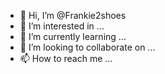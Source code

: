 - 👋 Hi, I’m @Frankie2shoes
- 👀 I’m interested in ...
- 🌱 I’m currently learning ...
- 💞️ I’m looking to collaborate on ...
- 📫 How to reach me ...

<!---
Frankie2shoes/Frankie2shoes is a ✨ special ✨ repository because its `README.md` (this file) appears on your GitHub profile.
You can click the Preview link to take a look at your changes.
--->

